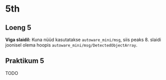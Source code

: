 # 5th

## Loeng 5

**Viga slaidil:** Kuna nüüd kasutatakse `autoware_mini/msg`, siis peaks 8. slaidi joonisel olema hoopis `autoware_mini/msg/DetectedObjectArray`.

## Praktikum 5

TODO
